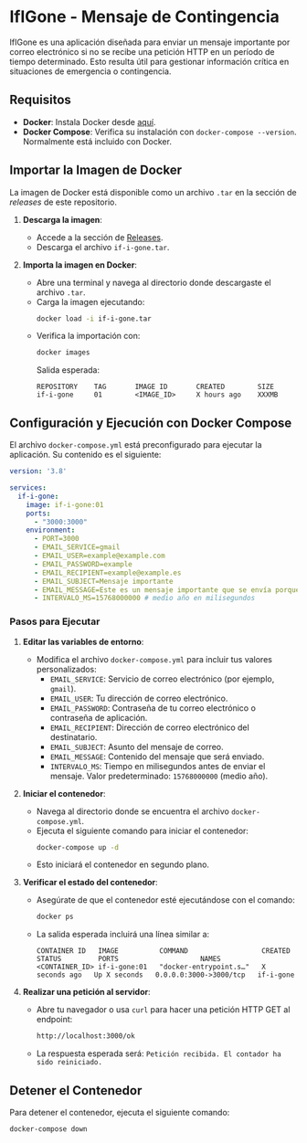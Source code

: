 # IfIGone - Mensaje de Contingencia

IfIGone es una aplicación diseñada para enviar un mensaje importante por correo electrónico si no se recibe una petición HTTP en un período de tiempo determinado. Esto resulta útil para gestionar información crítica en situaciones de emergencia o contingencia.

## Requisitos

- **Docker**: Instala Docker desde [aquí](https://www.docker.com/).
- **Docker Compose**: Verifica su instalación con `docker-compose --version`. Normalmente está incluido con Docker.

## Importar la Imagen de Docker

La imagen de Docker está disponible como un archivo `.tar` en la sección de *releases* de este repositorio.

1. **Descarga la imagen**:
   - Accede a la sección de [Releases](https://github.com/Wonsycc/If-I-Gone/releases/tag/v1.0.0).
   - Descarga el archivo `if-i-gone.tar`.

2. **Importa la imagen en Docker**:
   - Abre una terminal y navega al directorio donde descargaste el archivo `.tar`.
   - Carga la imagen ejecutando:
     ```bash
     docker load -i if-i-gone.tar
     ```
   - Verifica la importación con:
     ```bash
     docker images
     ```
     Salida esperada:
     ```
     REPOSITORY    TAG       IMAGE ID       CREATED        SIZE
     if-i-gone     01        <IMAGE_ID>     X hours ago    XXXMB
     ```

## Configuración y Ejecución con Docker Compose

El archivo `docker-compose.yml` está preconfigurado para ejecutar la aplicación. Su contenido es el siguiente:

```yaml
version: '3.8'

services:
  if-i-gone:
    image: if-i-gone:01
    ports:
      - "3000:3000"
    environment:
      - PORT=3000
      - EMAIL_SERVICE=gmail
      - EMAIL_USER=example@example.com
      - EMAIL_PASSWORD=example
      - EMAIL_RECIPIENT=example@example.es
      - EMAIL_SUBJECT=Mensaje importante
      - EMAIL_MESSAGE=Este es un mensaje importante que se envía porque no se recibió una petición en el tiempo establecido.
      - INTERVALO_MS=15768000000 # medio año en milisegundos
```

### Pasos para Ejecutar

1. **Editar las variables de entorno**:
   - Modifica el archivo `docker-compose.yml` para incluir tus valores personalizados:
     - `EMAIL_SERVICE`: Servicio de correo electrónico (por ejemplo, `gmail`).
     - `EMAIL_USER`: Tu dirección de correo electrónico.
     - `EMAIL_PASSWORD`: Contraseña de tu correo electrónico o contraseña de aplicación.
     - `EMAIL_RECIPIENT`: Dirección de correo electrónico del destinatario.
     - `EMAIL_SUBJECT`: Asunto del mensaje de correo.
     - `EMAIL_MESSAGE`: Contenido del mensaje que será enviado.
     - `INTERVALO_MS`: Tiempo en milisegundos antes de enviar el mensaje. Valor predeterminado: `15768000000` (medio año).

2. **Iniciar el contenedor**:
   - Navega al directorio donde se encuentra el archivo `docker-compose.yml`.
   - Ejecuta el siguiente comando para iniciar el contenedor:
     ```bash
     docker-compose up -d
     ```
   - Esto iniciará el contenedor en segundo plano.

3. **Verificar el estado del contenedor**:
   - Asegúrate de que el contenedor esté ejecutándose con el comando:
     ```bash
     docker ps
     ```
   - La salida esperada incluirá una línea similar a:
     ```
     CONTAINER ID   IMAGE          COMMAND                  CREATED         STATUS         PORTS                    NAMES
     <CONTAINER_ID> if-i-gone:01   "docker-entrypoint.s…"   X seconds ago   Up X seconds   0.0.0.0:3000->3000/tcp   if-i-gone
     ```

4. **Realizar una petición al servidor**:
   - Abre tu navegador o usa `curl` para hacer una petición HTTP GET al endpoint:
     ```bash
     http://localhost:3000/ok
     ```
   - La respuesta esperada será: `Petición recibida. El contador ha sido reiniciado.`

## Detener el Contenedor

Para detener el contenedor, ejecuta el siguiente comando:

```bash
docker-compose down

